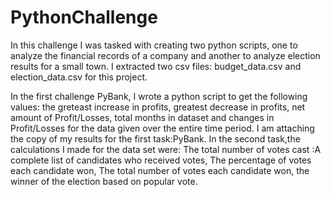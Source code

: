 # PythonChallenge
In this challenge I was tasked with creating two python scripts, one to analyze the financial records of a company and another to analyze election results for a small town. I extracted two csv files: budget_data.csv and election_data.csv for this project.

In the first challenge PyBank, I wrote a python script to get the following values: the greteast increase in profits, greatest decrease in profits, net amount of Profit/Losses, total months in dataset and changes in Profit/Losses for the data given over the entire time period. I am attaching the copy of my results for the first task:PyBank.
In the second task,the calculations I made for the data set were:
The total number of votes cast :A complete list of candidates who received votes, The percentage of votes each candidate won, The total number of votes each candidate won, the winner of the election based on popular vote.

